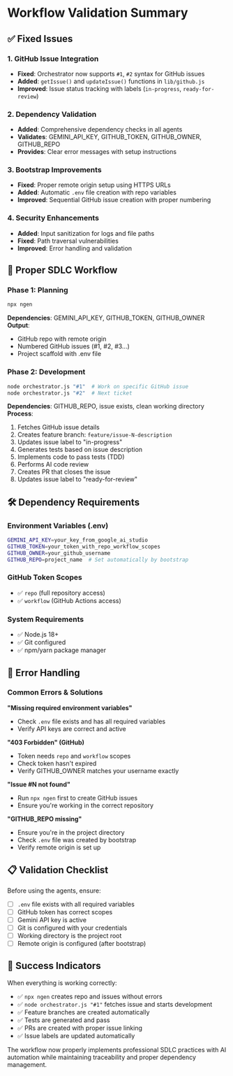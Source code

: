 # Workflow Validation Summary

## ✅ Fixed Issues

### 1. GitHub Issue Integration
- **Fixed**: Orchestrator now supports `#1`, `#2` syntax for GitHub issues
- **Added**: `getIssue()` and `updateIssue()` functions in `lib/github.js`
- **Improved**: Issue status tracking with labels (`in-progress`, `ready-for-review`)

### 2. Dependency Validation
- **Added**: Comprehensive dependency checks in all agents
- **Validates**: GEMINI_API_KEY, GITHUB_TOKEN, GITHUB_OWNER, GITHUB_REPO
- **Provides**: Clear error messages with setup instructions

### 3. Bootstrap Improvements
- **Fixed**: Proper remote origin setup using HTTPS URLs
- **Added**: Automatic `.env` file creation with repo variables
- **Improved**: Sequential GitHub issue creation with proper numbering

### 4. Security Enhancements
- **Added**: Input sanitization for logs and file paths
- **Fixed**: Path traversal vulnerabilities
- **Improved**: Error handling and validation

## 🔄 Proper SDLC Workflow

### Phase 1: Planning
```bash
npx ngen
```
**Dependencies**: GEMINI_API_KEY, GITHUB_TOKEN, GITHUB_OWNER
**Output**: 
- GitHub repo with remote origin
- Numbered GitHub issues (#1, #2, #3...)
- Project scaffold with .env file

### Phase 2: Development
```bash
node orchestrator.js "#1"  # Work on specific GitHub issue
node orchestrator.js "#2"  # Next ticket
```
**Dependencies**: GITHUB_REPO, issue exists, clean working directory
**Process**:
1. Fetches GitHub issue details
2. Creates feature branch: `feature/issue-N-description`
3. Updates issue label to "in-progress"
4. Generates tests based on issue description
5. Implements code to pass tests (TDD)
6. Performs AI code review
7. Creates PR that closes the issue
8. Updates issue label to "ready-for-review"

## 🛠️ Dependency Requirements

### Environment Variables (.env)
```bash
GEMINI_API_KEY=your_key_from_google_ai_studio
GITHUB_TOKEN=your_token_with_repo_workflow_scopes
GITHUB_OWNER=your_github_username
GITHUB_REPO=project_name  # Set automatically by bootstrap
```

### GitHub Token Scopes
- ✅ `repo` (full repository access)
- ✅ `workflow` (GitHub Actions access)

### System Requirements
- ✅ Node.js 18+
- ✅ Git configured
- ✅ npm/yarn package manager

## 🚨 Error Handling

### Common Errors & Solutions

**"Missing required environment variables"**
- Check `.env` file exists and has all required variables
- Verify API keys are correct and active

**"403 Forbidden" (GitHub)**
- Token needs `repo` and `workflow` scopes
- Check token hasn't expired
- Verify GITHUB_OWNER matches your username exactly

**"Issue #N not found"**
- Run `npx ngen` first to create GitHub issues
- Ensure you're working in the correct repository

**"GITHUB_REPO missing"**
- Ensure you're in the project directory
- Check `.env` file was created by bootstrap
- Verify remote origin is set up

## 📋 Validation Checklist

Before using the agents, ensure:

- [ ] `.env` file exists with all required variables
- [ ] GitHub token has correct scopes
- [ ] Gemini API key is active
- [ ] Git is configured with your credentials
- [ ] Working directory is the project root
- [ ] Remote origin is configured (after bootstrap)

## 🎯 Success Indicators

When everything is working correctly:
- ✅ `npx ngen` creates repo and issues without errors
- ✅ `node orchestrator.js "#1"` fetches issue and starts development
- ✅ Feature branches are created automatically
- ✅ Tests are generated and pass
- ✅ PRs are created with proper issue linking
- ✅ Issue labels are updated automatically

The workflow now properly implements professional SDLC practices with AI automation while maintaining traceability and proper dependency management.